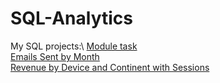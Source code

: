 # SQL-Analytics
My SQL projects:\ [Module task](https://docs.google.com/document/d/1WpXH1CPHnifQsA9Oe8pfOnq-E5vTZS7FGY19vSHG4IM/edit?tab=t.0)\
                  [Emails Sent by Month](https://docs.google.com/document/d/1iME6mLK_vohxNcrceEZ5ECND0t0ktZDWAk9asUKQ5dQ/edit?tab=t.0)\
                  [Revenue by Device and Continent with Sessions](https://docs.google.com/document/d/1mE5_uiaro8wW2X0cMUxgF-4vX6rEO1072fXkll0kdoQ/edit?usp=sharing)
